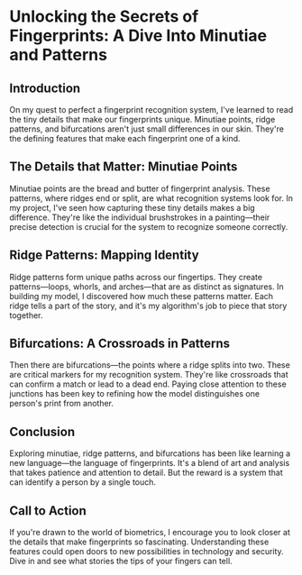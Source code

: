 # Unlocking the Secrets of Fingerprints: A Dive Into Minutiae and Patterns

## Introduction
On my quest to perfect a fingerprint recognition system, I've learned to read the tiny details that make our fingerprints unique. Minutiae points, ridge patterns, and bifurcations aren't just small differences in our skin. They're the defining features that make each fingerprint one of a kind.

## The Details that Matter: Minutiae Points
Minutiae points are the bread and butter of fingerprint analysis. These patterns, where ridges end or split, are what recognition systems look for. In my project, I've seen how capturing these tiny details makes a big difference. They're like the individual brushstrokes in a painting—their precise detection is crucial for the system to recognize someone correctly.

## Ridge Patterns: Mapping Identity
Ridge patterns form unique paths across our fingertips. They create patterns—loops, whorls, and arches—that are as distinct as signatures. In building my model, I discovered how much these patterns matter. Each ridge tells a part of the story, and it's my algorithm's job to piece that story together.

## Bifurcations: A Crossroads in Patterns
Then there are bifurcations—the points where a ridge splits into two. These are critical markers for my recognition system. They're like crossroads that can confirm a match or lead to a dead end. Paying close attention to these junctions has been key to refining how the model distinguishes one person's print from another.

## Conclusion
Exploring minutiae, ridge patterns, and bifurcations has been like learning a new language—the language of fingerprints. It's a blend of art and analysis that takes patience and attention to detail. But the reward is a system that can identify a person by a single touch.

## Call to Action
If you're drawn to the world of biometrics, I encourage you to look closer at the details that make fingerprints so fascinating. Understanding these features could open doors to new possibilities in technology and security. Dive in and see what stories the tips of your fingers can tell.

